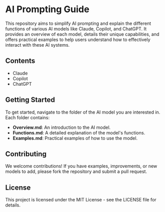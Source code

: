 # AI Prompting Guide

This repository aims to simplify AI prompting and explain the different functions of various AI models like Claude, Copilot, and ChatGPT. It provides an overview of each model, details their unique capabilities, and offers practical examples to help users understand how to effectively interact with these AI systems.

## Contents
- Claude
- Copilot
- ChatGPT

## Getting Started

To get started, navigate to the folder of the AI model you are interested in. Each folder contains:
- **Overview.md**: An introduction to the AI model.
- **Functions.md**: A detailed explanation of the model's functions.
- **Examples.md**: Practical examples of how to use the model.

## Contributing

We welcome contributions! If you have examples, improvements, or new models to add, please fork the repository and submit a pull request.

## License

This project is licensed under the MIT License - see the LICENSE file for details.
